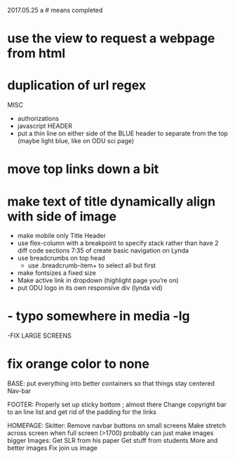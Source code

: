 2017.05.25 
a # means completed 
# use the view to request a webpage from html
# duplication of url regex
MISC
- authorizations
- javascript
HEADER
- put a thin line on either side of the BLUE header to separate from the top (maybe light blue, like on ODU sci page)
# move top links down a bit
# make text of title dynamically align with side of image
- make mobile only Title Header
- use flex-column with a breakpoint to specify stack rather than have 2 diff code sections 7:35 of create basic navigation on Lynda
- use breadcrumbs on top head
	- use .breadcrumb-item+ to select all but first
- make fontsizes a fixed size
- Make active link in dropdown (highlight page you’re on)
- put ODU logo in its own responsive div (lynda vid)

# - typo somewhere in media -lg
-FIX LARGE SCREENS
# fix orange color to none

BASE:
	put everything into better containers so that things stay centered
	Nav-bar
	
FOOTER:
   Properly set up sticky bottom ; almost there
   Change copyright bar to an line list and get rid of the padding for the links
	
HOMEPAGE:
	Skitter:
		Remove navbar buttons on small screens
		Make stretch across screen when full screen (>1700)	
			probably can just make images bigger
		Images:
			Get SLR from his paper
			Get stuff from students
			More and better images
			Fix join us image
